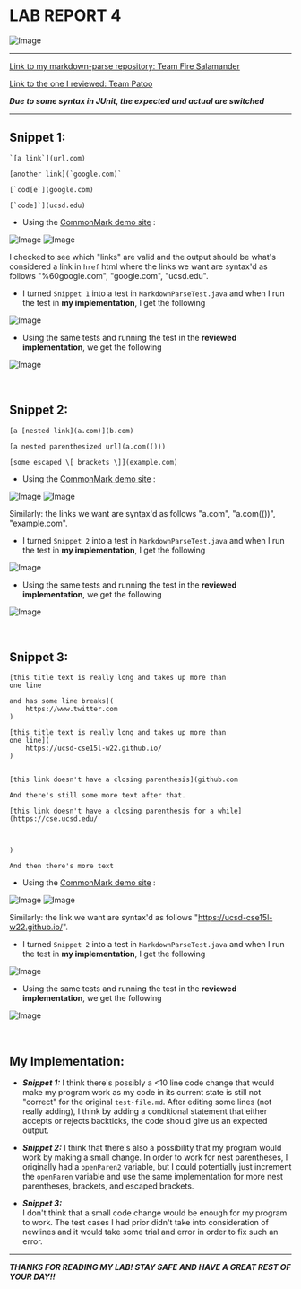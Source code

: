 # **LAB REPORT 4**

![Image](pic4.jpg) 

---

[Link to my markdown-parse repository: Team Fire Salamander](https://github.com/lhvuong11/markdown-parse)

[Link to the one I reviewed: Team Patoo](https://github.com/IncogOwl/markdown-parse)

***Due to some syntax in JUnit, the expected and actual are switched***

---
## Snippet 1: 

```
`[a link`](url.com)

[another link](`google.com)`

[`cod[e`](google.com)

[`code]`](ucsd.edu)
```

- Using the [CommonMark demo site](https://spec.commonmark.org/dingus/) :

![Image](s1.jpg)
![Image](html1.jpg)

I checked to see which "links" are valid and the output should be what's considered a link in `href` html where the links we want are syntax'd as follows
"%60google.com", "google.com", "ucsd.edu".

- I turned `Snippet 1` into a test in `MarkdownParseTest.java` and when I run the test in **my implementation**, I get the following 

![Image](snip1.jpg)

- Using the same tests and running the test in the **reviewed implementation**, we get the following

![Image](ysnip1.jpg)

&nbsp;

## Snippet 2:

```
[a [nested link](a.com)](b.com)

[a nested parenthesized url](a.com(()))

[some escaped \[ brackets \]](example.com)
```
- Using the [CommonMark demo site](https://spec.commonmark.org/dingus/) :

![Image](s2.jpg)
![Image](html2.jpg)

Similarly: the links we want are syntax'd as follows
"a.com", "a.com(())", "example.com".

- I turned `Snippet 2` into a test in `MarkdownParseTest.java` and when I run the test in **my implementation**, I get the following 

![Image](snip2.jpg)

- Using the same tests and running the test in the **reviewed implementation**, we get the following

![Image](ysnip2.jpg)


&nbsp;

## Snippet 3:

```
[this title text is really long and takes up more than 
one line

and has some line breaks](
    https://www.twitter.com
)

[this title text is really long and takes up more than 
one line](
    https://ucsd-cse15l-w22.github.io/
)


[this link doesn't have a closing parenthesis](github.com

And there's still some more text after that.

[this link doesn't have a closing parenthesis for a while](https://cse.ucsd.edu/



)

And then there's more text
```

- Using the [CommonMark demo site](https://spec.commonmark.org/dingus/) :

![Image](s3.jpg)
![Image](html3.jpg)

Similarly: the link we want are syntax'd as follows "https://ucsd-cse15l-w22.github.io/".

- I turned `Snippet 2` into a test in `MarkdownParseTest.java` and when I run the test in **my implementation**, I get the following 

![Image](snip3.jpg)

- Using the same tests and running the test in the **reviewed implementation**, we get the following

![Image](ysnip3.jpg)

&nbsp;

## My Implementation:

- ***Snippet 1:*** 
I think there's possibly a <10 line code change that would make my program work as my code in its current state is still not "correct" for the original `test-file.md`. After editing some lines (not really adding), I think by adding a conditional statement that either accepts or rejects backticks, the code should give us an expected output.

- ***Snippet 2:*** 
I think that there's also a possibility that my program would work by making a small change. In order to work for nest parentheses, I originally had a `openParen2` variable, but I could potentially just increment the `openParen` variable and use the same implementation for more nest parentheses, brackets, and escaped brackets.

- ***Snippet 3:***  
I don't think that a small code change would be enough for my program to work. The test cases I had prior didn't take into consideration of newlines and it would take some trial and error in order to fix such an error.

---

***THANKS FOR READING MY LAB! STAY SAFE AND HAVE A GREAT REST OF YOUR DAY!!***



